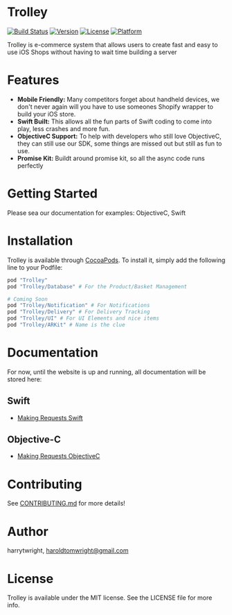 # Trolley <IMG>

[![Build Status](https://travis-ci.org/Off-Piste/Trolley.io-cocoa.svg?branch=master)](https://travis-ci.org/Off-Piste/Trolley.io-cocoa)
[![Version](https://img.shields.io/cocoapods/v/Trolley.svg?style=flat)](http://cocoapods.org/pods/Trolley)
[![License](https://img.shields.io/cocoapods/l/Trolley.svg?style=flat)](http://cocoapods.org/pods/Trolley)
[![Platform](https://img.shields.io/cocoapods/p/Trolley.svg?style=flat)](http://cocoapods.org/pods/Trolley)

Trolley is e-commerce system that allows users to create fast and easy to use iOS Shops without having to wait time building a server

<GIF OF Application Examples>

# Features

- **Mobile Friendly:** Many competitors forget about handheld devices, we don't never again will you have to use someones Shopify wrapper to build your iOS store.
- **Swift Built:** This allows all the fun parts of Swift coding to come into play, less crashes and more fun.
- **ObjectiveC Support:** To help with developers who still love ObjectiveC, they can still use our SDK, some things are missed out but still as fun to use.
- **Promise Kit:** Buildt around promise kit, so all the async code runs perfectly

# Getting Started

Please sea our documentation for examples: ObjectiveC, Swift

# Installation

Trolley is available through [CocoaPods](http://cocoapods.org). To install
it, simply add the following line to your Podfile:

```ruby
pod "Trolley"
pod "Trolley/Database" # For the Product/Basket Management

# Coming Soon
pod "Trolley/Notification" # For Notifications
pod "Trolley/Delivery" # For Delivery Tracking
pod "Trolley/UI" # For UI Elements and nice items
pod "Trolley/ARKit" # Name is the clue
```

# Documentation

For now, until the website is up and running, all documentation will be stored here:

## Swift

- [Making Requests Swift](https://github.com/Off-Piste/Trolley.io/blob/master/Documentation/How%20To%20Use%20-%20Making%20API%20Calls.md)

## Objective-C
- [Making Requests ObjectiveC](https://github.com/Off-Piste/Trolley.io/blob/master/Documentation/How%20To%20Use%20-%20Making%20API%20Calls%20Objc.md)

# Contributing

See [CONTRIBUTING.md](https://github.com/Off-Piste/Trolley.io/blob/master/CONTRIBUTING.md) for more details!

# Author

harrytwright, haroldtomwright@gmail.com

# License

Trolley is available under the MIT license. See the LICENSE file for more info.
